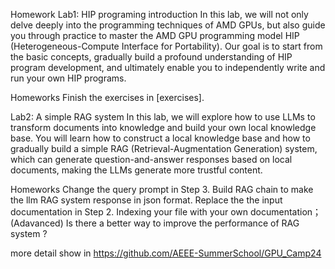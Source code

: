 Homework
Lab1: HIP programing introduction
In this lab, we will not only delve deeply into the programming techniques of AMD GPUs, but also guide you through practice to master the AMD GPU programming model HIP (Heterogeneous-Compute Interface for Portability). Our goal is to start from the basic concepts, gradually build a profound understanding of HIP program development, and ultimately enable you to independently write and run your own HIP programs.

Homeworks
Finish the exercises in [exercises].

Lab2: A simple RAG system
In this lab, we will explore how to use LLMs to transform documents into knowledge and build your own local knowledge base. You will learn how to construct a local knowledge base and how to gradually build a simple RAG (Retrieval-Augmentation Generation) system, which can generate question-and-answer responses based on local documents, making the LLMs generate more trustful content.

Homeworks
Change the query prompt in Step 3. Build RAG chain to make the llm RAG system response in json format.
Replace the the input documentation in Step 2. Indexing your file with your own documentation；
(Adavanced) Is there a better way to improve the performance of RAG system ?

more detail show in https://github.com/AEEE-SummerSchool/GPU_Camp24
